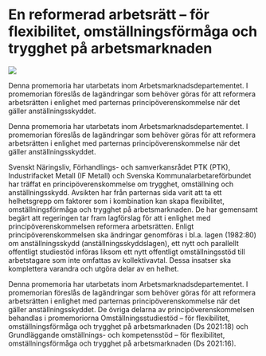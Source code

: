 # En reformerad arbetsrätt – för flexibilitet, omställningsförmåga och trygghet på arbetsmarknaden

![](/contentassets/4796c0ed93d3476a9e8a4270768edeb8/ds-17-2021-fram.jpg?width=150&quality=85)

Denna promemoria har utarbetats inom Arbetsmarknadsdepartementet. I promemorian föreslås de lagändringar som behöver göras för att reformera arbetsrätten i enlighet med parternas principöverenskommelse när det gäller anställningsskyddet.

Denna promemoria har utarbetats inom Arbetsmarknadsdepartementet. I promemorian föreslås de lagändringar som behöver göras för att reformera arbetsrätten i enlighet med parternas principöverenskommelse när det gäller anställningsskyddet.

Svenskt Näringsliv, Förhandlings- och samverkansrådet PTK (PTK), Industrifacket Metall (IF Metall) och Svenska Kommunalarbetareförbundet har träffat en principöverenskommelse om trygghet, omställning och anställningsskydd. Avsikten har från parternas sida varit att ta ett helhetsgrepp om faktorer som i kombination kan skapa flexibilitet, omställningsförmåga och trygghet på arbetsmarknaden. De har gemensamt begärt att regeringen tar fram lagförslag för att i enlighet med principöverenskommelsen reformera arbetsrätten. Enligt principöverenskommelsen ska ändringar genomföras i bl.a. lagen (1982:80) om anställningsskydd (anställningsskyddslagen), ett nytt och parallellt offentligt studiestöd införas liksom ett nytt offentligt omställningsstöd till arbetstagare som inte omfattas av kollektivavtal. Dessa insatser ska komplettera varandra och utgöra delar av en helhet.

Denna promemoria har utarbetats inom Arbetsmarknadsdepartementet. I promemorian föreslås de lagändringar som behöver göras för att reformera arbetsrätten i enlighet med parternas principöverenskommelse när det gäller anställningsskyddet. De övriga delarna av principöverenskommelsen behandlas i promemoriorna Omställningsstudiestöd – för flexibilitet, omställningsförmåga och trygghet på arbetsmarknaden (Ds 2021:18) och Grundläggande omställnings- och kompetensstöd – för flexibilitet, omställningsförmåga och trygghet på arbetsmarknaden (Ds 2021:16).
